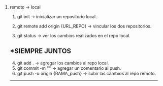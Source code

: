 1. remoto → local
	1. git init → inicializar un repositorio local.
	2. git remote add origin {URL_REPO} → vincular los dos repositorios.

	3. git status → ver los cambios realizados en el repo local.
	
	*SIEMPRE JUNTOS
	-------------------------------------------------------------------
	4. git add . → agregar los cambios al repo local.
	5. git commit -m "" → agregar un comentario al push.
	6. git push -u origin {RAMA_push} → subir las cambios al repo remoto.
	-------------------------------------------------------------------

